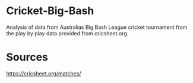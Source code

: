 # Cricket-Big-Bash
Analysis of data from Australias Big Bash League cricket tournament from the play by play data provided from cricsheet.org. 

# Sources
https://cricsheet.org/matches/

